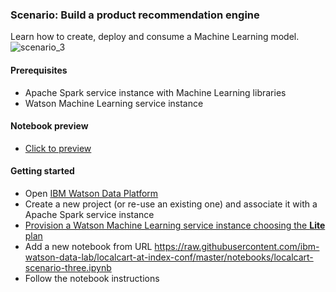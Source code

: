 ### Scenario: Build a product recommendation engine

Learn how to create, deploy and consume a Machine Learning model. 
![scenario_3](https://raw.githubusercontent.com/ibm-watson-data-lab/localcart-at-index-conf/master/images/scenario_3.png)

#### Prerequisites
 * Apache Spark service instance with Machine Learning libraries
 * Watson Machine Learning service instance

#### Notebook preview

 * [Click to preview](https://dataplatform.ibm.com/analytics/notebooks/v2/24b969dd-8f99-4faa-85ab-8b9acb061de2/view?access_token=442519e73381e88ff7191632099a03736a3c04afa67c02ade52f19742629d756)
 
#### Getting started

* Open [IBM Watson Data Platform](http://datascience.ibm.com/analytics)
* Create a new project (or re-use an existing one) and associate it with a Apache Spark service instance 
* [Provision a Watson Machine Learning service instance choosing the **Lite** plan](https://dataplatform.ibm.com/data/discovery?target=compute-services&context=analytics)
* Add a new notebook from URL https://raw.githubusercontent.com/ibm-watson-data-lab/localcart-at-index-conf/master/notebooks/localcart-scenario-three.ipynb
* Follow the notebook instructions
